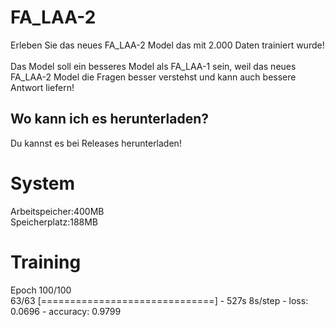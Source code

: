 # FA_LAA-2
Erleben Sie das neues FA_LAA-2 Model das mit 2.000 Daten trainiert wurde! 
<br>
<br>
Das Model soll ein besseres Model als FA_LAA-1 sein, weil das neues FA_LAA-2 Model die Fragen besser verstehst und kann auch bessere Antwort liefern! 
<h2>Wo kann ich es herunterladen?</h2>
Du kannst es bei Releases herunterladen!
<h1>System</h1>
Arbeitspeicher:400MB
<br>
Speicherplatz:188MB
<h1>Training</h1>
Epoch 100/100
<br>
63/63 [==============================] - 527s 8s/step - loss: 0.0696 - accuracy: 0.9799
